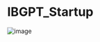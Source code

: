 # IBGPT_Startup

![image](https://github.com/anmol957/IBGPT_startup/assets/61040390/68472f0b-8db4-4e24-94dd-f37e21319887)

